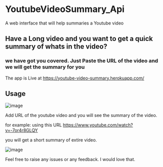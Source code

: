 # YoutubeVideoSummary_Api
A web interface that will help summaries a Youtube video

## Have a Long video and you want to get a quick summary of whats in the video?
### we have got you covered. Just Paste the URL of the video and we will get the summary for you

The app is Live at https://youtube-video-summary.herokuapp.com/

## Usage
![image](https://user-images.githubusercontent.com/55235435/132866771-29b3fc39-0798-4d53-80f0-ec6afc35c0d2.png)

Add URL of the youtube video and you will see the summary of the video.

for example: using this URL  https://www.youtube.com/watch?v=-7or4r8GLQY

you will get a short summary of extire video.

![image](https://user-images.githubusercontent.com/55235435/132866713-3a171092-54de-4967-bb3f-e00202456dc7.png)


Feel free to raise any issues or any feedback. I would love that. 
